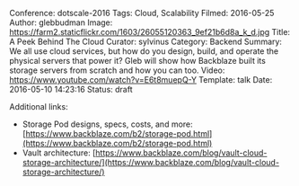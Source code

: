Conference: dotscale-2016
Tags: Cloud, Scalability
Filmed: 2016-05-25
Author: glebbudman
Image: https://farm2.staticflickr.com/1603/26055120363_9ef21b6d8a_k_d.jpg
Title: A Peek Behind The Cloud
Curator: sylvinus
Category: Backend
Summary: We all use cloud services, but how do you design, build, and operate the physical servers that power it? Gleb will show how Backblaze built its storage servers from scratch and how you can too.
Video: https://www.youtube.com/watch?v=E6t8muepQ-Y
Template: talk
Date: 2016-05-10 14:23:16
Status: draft


Additional links:
- Storage Pod designs, specs, costs, and more: [https://www.backblaze.com/b2/storage-pod.html](https://www.backblaze.com/b2/storage-pod.html)
- Vault architecture: [https://www.backblaze.com/blog/vault-cloud-storage-architecture/](https://www.backblaze.com/blog/vault-cloud-storage-architecture/)
